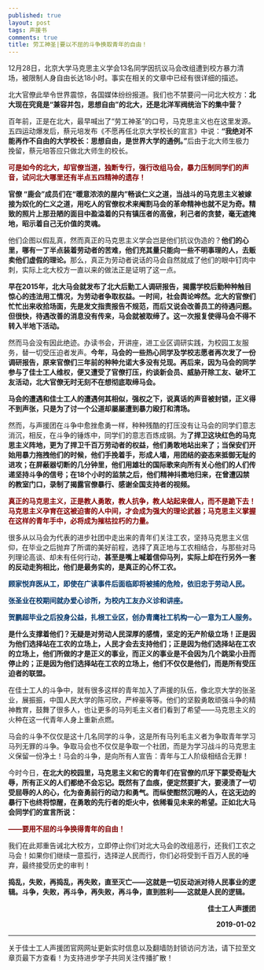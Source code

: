 ```yaml
---
published: true
layout: post
tags: 声援书
comments: true
title: 劳工神圣|要以不屈的斗争换取青年的自由！
---
```


<p>12月28日，北京大学马克思主义学会13名同学因抗议马会改组遭到校方暴力清场，被限制人身自由长达18小时。事实在相关的文章中已经有很详细的描述。</p>
<p>北大官僚此举令世界震惊，各国媒体纷纷报道。我们也不禁要问一问北大校方：<strong>北大现在究竟是“兼容并包，思想自由”的北大，还是北洋军阀统治下的集中营？</strong></p>
<p>百年前，正是在北大，最早喊出了“劳工神圣”的口号，马克思主义也在这里发源。五四运动爆发后，蔡元培发布《不愿再任北京大学校长的宣言》中说：<strong>“我绝对不能再作不自由的大学校长：思想自由，是世界大学的通例。”</strong>后由于北大师生极力挽留，蔡元培答应只做北大师生的校长。</p>
<p><span style="color:#800000;"><strong>可是如今的北大，却官僚当道，独断专行，强行改组马会，暴力压制同学们的声音，试问北大哪里还有半点五四精神的遗存！</strong></span></p>
<p><strong>官僚 “鹿会”成员们在“暖意浓浓的屋内”畅谈仁义之道，当战斗的马克思主义被嫁接为奴化的仁义之道，用吃人的官僚权术来阉割马会的革命精神也就不足为奇。精致的照片上那丑陋的面目中盈溢着的只有镇压者的高傲，利己者的贪婪，毫无遮掩地，昭示着自己无价值的灵魂。</strong></p>
<p>他们企图以假乱真，然而真正的马克思主义学会岂是他们抗议伪造的？<strong>他们的心里，哪有一丁半点装着劳动者的苦难，他们充其量只能向一些不明事理的人，去贩卖他们虚假的理论。</strong>那么，真正为劳动者说话的马会自然就成了他们的眼中钉肉中刺，实际上北大校方一直以来的做法正是证明了这一点。</p>
<p><strong>早在2015年，北大马会就发布了北大后勤工人调研报告，揭露学校后勤种种触目惊心的违法用工情况，为劳动者争取权益。一时间，社会舆论哗然。北大的官僚们忙忙出来收拾场面，先是发文指责报告不规范，而后又说会改善员工的待遇问题。但很快，待遇改善的消息没有传来，马会就被取缔了。这一次报复使得马会不得不转入半地下活动。</strong></p>
<p>然而马会没有因此绝迹。办读书会，开讲座，进工业区调研实践，为校园工友服务，替一切受压迫者发声。<strong>今年，马会的一些热心同学及学校志愿者再次发了一份调研报告，原来官僚们三年前的种种允诺大多没有兑现。再后来，因为马会的同学参与了佳士工人维权，便又遭受了官僚打压，约谈新会员、威胁开除工友、破坏工友活动，北大官僚无时无刻不在想彻底取缔马会。</strong></p>
<p><strong>马会的遭遇和佳士工人的遭遇何其相似，强权之下，说真话的声音被封锁，正义得不到声张，只是为了讨一个公道却屡屡遭到暴力殴打和清场。</strong></p>
<p>然而，与声援团在斗争中愈挫愈勇一样，种种残酷的打压没有让马会的同学们意志消沉，相反，在斗争的锤炼中，同学们的意志百炼成钢。为<strong>了捍卫这块红色的马克思主义阵地，更为了捍卫千百万劳动者的权益，他们勇敢地站出来了；当保安们开始用暴力拖拽他们的时候，他们手挽着手，形成人墙，用团结的姿态来抵御无耻的进攻；在屏蔽器切断的几分钟里，他们用雄壮的国际歌来向所有关心他们的人们传递坚持斗争的信号；在18个小时的监禁之后，他们精神抖擞地归来，在曾遭囚禁的教室门口，录制了揭露官僚暴行、感谢全国支持者的视频。</strong></p>
<p><span style="color:#800000;"><strong>真正的马克思主义，正是教人勇敢，教人抗争，教人站起来做人，而不是跪下去！马克思主义孕育在这被迫害的人中间，才会成为强大的理论武器；马克思主义掌握在这样的青年手中，必将成为摧枯拉朽的力量。</strong></span></p>
<p>很多从以马会为代表的进步社团中走出来的青年们关注工农，坚持马克思主义信仰，在毕业之后抛弃了所谓的美好前程，选择了真正地与工农相结合，与那些对马列理论高谈、却未有任何行动，<strong>甚至是嘴上喊着信仰马列，实际上却在行另外一套的反动走狗相比，他们是最务实的，是真正的心怀工农。</strong></p>
<p><strong><span style="color:#003366;">顾家悦弃医从工，即使在广读事件后面临即将被捕的危险，依旧忠于劳动人民。</span></strong></p>
<p><strong><span style="color:#003366;">张圣业在校期间就办爱心诊所，为校内工友办义诊和讲座。</span></strong></p>
<p><strong><span style="color:#003366;">贺鹏超毕业之后投身公益，扎根工业区，创办青鹰社工机构一心一意为工人服务。</span></strong></p>
<p><strong>是什么支撑着他们？无疑是对劳动人民深厚的感情，坚定的无产阶级立场！正是因为他们选择站在工农的立场上，人民才会去支持他们；正是因为他们选择站在工农的立场上，他们所做的才是正义的事业，而正义的事业是不会因为几个跳梁小丑而停止的；正是因为他们选择站在工农的立场上，他们不仅仅是他们，而是所有受压迫者的联盟。</strong></p>
<p>在佳士工人的斗争中，就有很多这样的青年加入了声援的队伍，像北京大学的张圣业，展振振，中国人民大学的陈可欣，严梓豪等等。他们的坚毅勇敢顽强斗争的精神教育，鼓舞了很多人，也让更多的马列毛主义者们看到了希望——马克思主义的火种在这一代青年人身上重新点燃。</p>
<p>马会的斗争不仅仅是这十几名同学的斗争，这是所有马列毛主义者为争取青年学习马列无罪的斗争。争取马会也不仅仅是争取一个社团，而是为学习战斗的马克思主义保留一份净土！马会的斗争，是向所有人宣告：青年与工人阶级相结合无罪！</p>
<p>今时今日，<strong>在北大的校园里，马克思主义和它的青年们在官僚的爪牙下蒙受奇耻大辱，所有正义的人们都绝不会忘记。既然有了血痕，便定然要扩大，要浸渍了一切受屈辱的人的心，化为奋勇前行的动力和勇气。而纵使酣然沉睡的人，在这无边的暴行下也终将惊醒，在勇敢的先行者的炬火中，依稀看见未来的希望。正如北大马会同学们的宣言所说：</strong></p>
<p><span style="color:#800000;"><strong>——要用不屈的斗争换得青年的自由！</strong></span></p>
<p>我们在此郑重告诫北大校方，立即停止你们对北大马会的改组恶行，还我们工农之马会！如果你们继续一意孤行，选择逆人民而行，你们必将受到千百万人民的唾弃，最终接受历史的审判！</p>

<strong>捣乱，失败，再捣乱，再失败，直至灭亡——这就是一切反动派对待人民事业的逻辑。斗争，失败，再斗争，再失败，再斗争，直到胜利——这就是人民的逻辑。</strong>

<p align="right"><strong>佳士工人声援团</strong></p>
<p align="right"><strong>2019-01-02</strong></p>


---
关于佳士工人声援团官网网址更新实时信息以及翻墙防封锁访问方法，请下拉至文章页最下方查看！为支持进步学子共同关注传播扩散！
